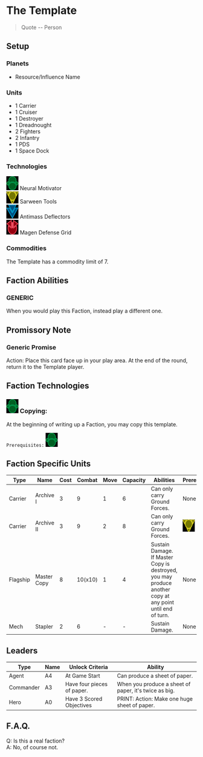 # The Template
> Quote 
-- Person

## Setup
### Planets
* Resource/Influence Name

### Units
* 1 Carrier
* 1 Cruiser
* 1 Destroyer
* 1 Dreadnought
* 2 Fighters
* 2 Infantry
* 1 PDS
* 1 Space Dock

### Technologies
![Green Tech](../images/tech_green_small.bmp) Neural Motivator  
![Yellow Tech](../images/tech_yellow_small.bmp) Sarween Tools  
![Blue Tech](../images/tech_blue_small.bmp) Antimass Deflectors  
![Red Tech](../images/tech_red_small.bmp) Magen Defense Grid  

### Commodities
The Template has a commodity limit of 7.

## Faction Abilities
### GENERIC    
When you would play this Faction, instead play a different one.

## Promissory Note
### Generic Promise  
Action: Place this card face up in your play area. At the end of the round, return it to the Template player.  

## Faction Technologies
### ![Green Tech](../images/tech_green_small.bmp) Copying:  
At the beginning of writing up a Faction, you may copy this template.  

`Prerequisites:` ![Green Tech](../images/tech_green_small.bmp)

## Faction Specific Units
|Type|Name|Cost|Combat|Move|Capacity|Abilities|Prerequisites|
|-|-|-|-|-|-|-|-|
|Carrier|Archive I |3|9|1|6|Can only carry Ground Forces.|None|
|Carrier|Archive II|3|9|2|8|Can only carry Ground Forces.|![Yellow Tech](../images/tech_yellow_small.bmp)|
|Flagship|Master Copy|8|10(x10)|1|4|Sustain Damage. If Master Copy is destroyed, you may produce another copy at any point until end of turn. |None|
|Mech|Stapler|2|6|-|-|Sustain Damage.|None|

## Leaders

|Type|Name|Unlock Criteria|Ability|
|-|-|-|-|
|Agent|A4|At Game Start|Can produce a sheet of paper.|
|Commander|A3|Have four pieces of paper.|When you produce a sheet of paper, it's twice as big.|
|Hero|A0|Have 3 Scored Objectives|PRINT: Action: Make one huge sheet of paper.|

## F.A.Q.
Q: Is this a real faction?  
A: No, of course not.
